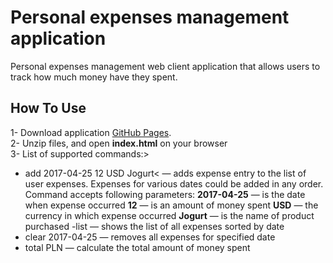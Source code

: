 # Personal expenses management application
Personal expenses management web client application that allows users to track how much money have they spent.
## How To Use
1- Download application [GitHub Pages](https://pages.github.com/).
<br />
2- Unzip files, and open **index.html** on your browser
<br />
3- List of supported commands:>
	
- add 2017-04-25 12 USD Jogurt< — adds expense entry to the list of user expenses. Expenses for various dates could be added in any order. Command accepts following parameters:
**2017-04-25** — is the date when expense occurred
**12** — is an amount of money spent
**USD** — the currency in which expense occurred
**Jogurt** — is the name of product purchased
-list — shows the list of all expenses sorted by date
- clear 2017-04-25 — removes all expenses for specified date
- total PLN — calculate the total amount of money spent

